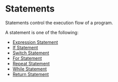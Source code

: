 # Statements

Statements control the execution flow of a program.

A statement is one of the following:
- [Expression Statement](/spec/grammar/statements/expression-statement.html)
- [If Statement](/spec/grammar/statements/if-statement.html)
- [Switch Statement](/spec/grammar/statements/switch-statement.html)
- [For Statement](/spec/grammar/statements/for-statement.html)
- [Repeat Statement](/spec/grammar/statements/repeat-statement.html)
- [While Statement](/spec/grammar/statements/while-statement.html)
- [Return Statement](/spec/grammar/statements/return-statement.html)
